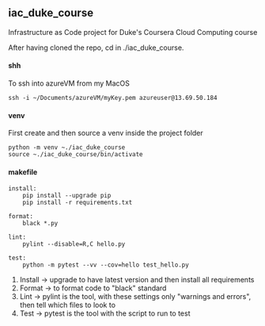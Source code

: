 ## iac_duke_course
Infrastructure as Code project for Duke's Coursera Cloud Computing course 

After having cloned the repo, cd in ./iac_duke_course.

#### shh
To ssh into azureVM from my MacOS
```
ssh -i ~/Documents/azureVM/myKey.pem azureuser@13.69.50.184
```

#### venv
First create and then source a venv inside the project folder
```
python -m venv ~./iac_duke_course
source ~./iac_duke_course/bin/activate
```

#### makefile
```
install:
	pip install --upgrade pip
	pip install -r requirements.txt

format:
	black *.py

lint:
	pylint --disable=R,C hello.py

test:
	python -m pytest --vv --cov=hello test_hello.py
 ```

1. Install -> upgrade to have latest version and then install all requirements
2. Format -> to format code to "black" standard
3. Lint -> pylint is the tool, with these settings only "warnings and errors", then tell which files to look to
4. Test -> pytest is the tool with the script to run to test
